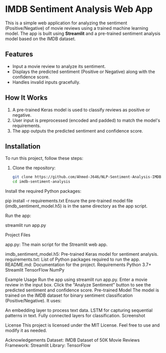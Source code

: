 # IMDB Sentiment Analysis Web App

This is a simple web application for analyzing the sentiment (Positive/Negative) of movie reviews using a trained machine learning model. The app is built using **Streamlit** and a pre-trained sentiment analysis model based on the IMDB dataset.

## Features
- Input a movie review to analyze its sentiment.
- Displays the predicted sentiment (Positive or Negative) along with the confidence score.
- Handles invalid inputs gracefully.

## How It Works
1. A pre-trained Keras model is used to classify reviews as positive or negative.
2. User input is preprocessed (encoded and padded) to match the model's requirements.
3. The app outputs the predicted sentiment and confidence score.

## Installation
To run this project, follow these steps:

1. Clone the repository:
   ```bash
   git clone https://github.com/Ahmed-J646/NLP-Sentiment-Analysis-IMDB.git
   cd imdb-sentiment-analysis

Install the required Python packages:


pip install -r requirements.txt
Ensure the pre-trained model file (imdb_sentiment_model.h5) is in the same directory as the app script.

Run the app:


streamlit run app.py

Project Files

app.py: The main script for the Streamlit web app.

imdb_sentiment_model.h5: Pre-trained Keras model for sentiment analysis.
requirements.txt: List of Python packages required to run the app.
README.md: Documentation for the project.
Requirements
Python 3.7+
Streamlit
TensorFlow
NumPy

Example Usage
Run the app using streamlit run app.py.
Enter a movie review in the input box.
Click the "Analyze Sentiment" button to see the predicted sentiment and confidence score.
Pre-trained Model
The model is trained on the IMDB dataset for binary sentiment classification (Positive/Negative). It uses:

An embedding layer to process text data.
LSTM for capturing sequential patterns in text.
Fully connected layers for classification.
Screenshot

License
This project is licensed under the MIT License. Feel free to use and modify it as needed.

Acknowledgements
Dataset: IMDB Dataset of 50K Movie Reviews
Framework: Streamlit
Library: TensorFlow
